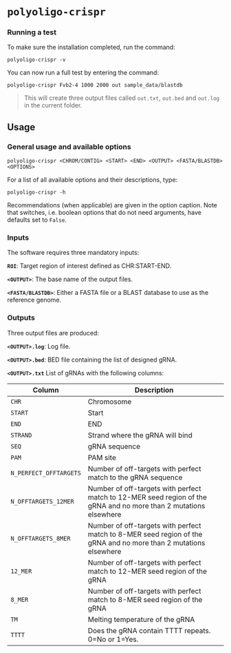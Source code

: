 # `polyoligo-crispr`

### Running a test

To make sure the installation completed, run the command:

```
polyoligo-crispr -v
```

You can now run a full test by entering the command:

```
polyoligo-crispr Fvb2-4 1000 2000 out sample_data/blastdb
```

> This will create three output files called `out.txt`, `out.bed` and `out.log` in the current folder.


## Usage

### General usage and available options

```
polyoligo-crispr <CHROM/CONTIG> <START> <END> <OUTPUT> <FASTA/BLASTDB> <OPTIONS>
```

For a list of all available options and their descriptions, type:

```
polyoligo-crispr -h
```

Recommendations (when applicable) are given in the option caption. Note that switches, i.e. boolean options that do not need arguments, have defaults set to `False`.

### Inputs
The software requires three mandatory inputs:

**`ROI`**: Target region of interest defined as CHR:START-END.

**`<OUTPUT>`**: The base name of the output files.

**`<FASTA/BLASTDB>`**: Either a FASTA file or a BLAST database to use as the reference genome.


### Outputs
Three output files are produced:

**`<OUTPUT>.log`**: Log file.

**`<OUTPUT>.bed`**: BED file containing the list of designed gRNA.

**`<OUTPUT>.txt`** List of gRNAs with the following columns:

|Column|Description|
|---|---|
|`CHR`|Chromosome|
|`START`|Start|
|`END`|END|
|`STRAND`|Strand where the gRNA will bind|
|`SEQ`|gRNA sequence|
|`PAM`|PAM site|
|`N_PERFECT_OFFTARGETS`|Number of off-targets with perfect match to the gRNA sequence|
|`N_OFFTARGETS_12MER`|Number of off-targets with perfect match to 12-MER seed region of the gRNA and no more than 2 mutations elsewhere|
|`N_OFFTARGETS_8MER`|Number of off-targets with perfect match to 8-MER seed region of the gRNA and no more than 2 mutations elsewhere|
|`12_MER`|Number of off-targets with perfect match to 12-MER seed region of the gRNA|
|`8_MER`|Number of off-targets with perfect match to 8-MER seed region of the gRNA|
|`TM`|Melting temperature of the gRNA|
|`TTTT`|Does the gRNA contain TTTT repeats. 0=No or 1=Yes.|
